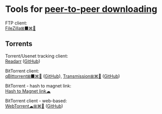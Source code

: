 
# Tools for [peer-to-peer downloading](https://trendless.tech/torrent/)

FTP client:  
[FileZilla⊞■⌘🐧](https://filezilla-project.org/)

## Torrents

Torrent/Usenet tracking client:  
[Readarr](https://readarr.com/) ([GitHub](https://github.com/Readarr/Readarr))

BitTorrent client:  
[qBittorrent⊞■⌘🐧](https://www.qbittorrent.org/) ([GitHub](https://github.com/qbittorrent/qBittorrent)),
[Transmission⊞⌘🐧](https://transmissionbt.com/) ([GitHub](https://github.com/transmission/transmission))

BitTorrent - hash to magnet link:  
[Hash to Magnet link☁](https://www.hashtomagnet.com/)

BitTorrent client - web-based:  
[WebTorrent☁⊞⌘🐧](https://webtorrent.io/) ([GitHub](https://github.com/webtorrent/webtorrent))
